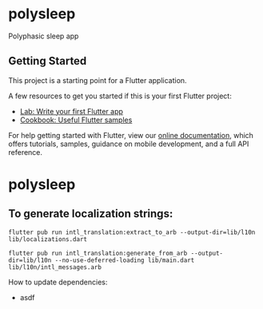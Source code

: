 # polysleep

Polyphasic sleep app

## Getting Started

This project is a starting point for a Flutter application.

A few resources to get you started if this is your first Flutter project:

- [Lab: Write your first Flutter app](https://flutter.dev/docs/get-started/codelab)
- [Cookbook: Useful Flutter samples](https://flutter.dev/docs/cookbook)

For help getting started with Flutter, view our 
[online documentation](https://flutter.dev/docs), which offers tutorials, 
samples, guidance on mobile development, and a full API reference.
# polysleep

## To generate localization strings:
`flutter pub run intl_translation:extract_to_arb --output-dir=lib/l10n lib/localizations.dart`

`flutter pub run intl_translation:generate_from_arb --output-dir=lib/l10n
--no-use-deferred-loading lib/main.dart lib/l10n/intl_messages.arb`

How to update dependencies:
- asdf